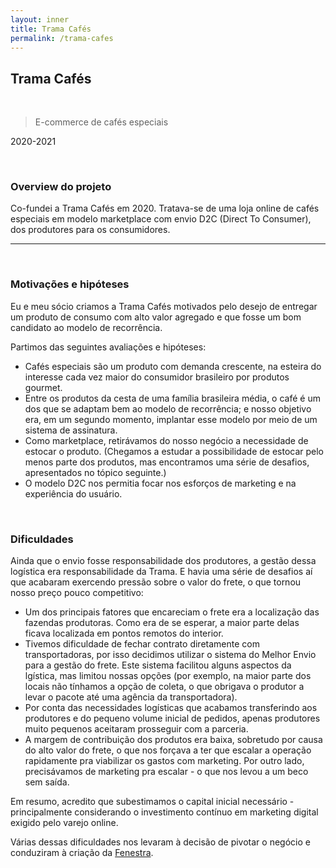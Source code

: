 ```yaml
---
layout: inner
title: Trama Cafés
permalink: /trama-cafes
---
```


## Trama Cafés

<br>

> E-commerce de cafés especiais

<p class="light-text">2020-2021</p>

<br>

### Overview do projeto

Co-fundei a Trama Cafés em 2020. Tratava-se de uma loja online de cafés especiais em modelo marketplace com envio D2C (Direct To Consumer), dos produtores para os consumidores.

<hr><br>

### Motivações e hipóteses

Eu e meu sócio criamos a Trama Cafés motivados pelo desejo de entregar um produto de consumo com alto valor agregado e que fosse um bom candidato ao modelo de recorrência.

Partimos das seguintes avaliações e hipóteses:
- Cafés especiais são um produto com demanda crescente, na esteira do interesse cada vez maior do consumidor brasileiro por produtos gourmet.
- Entre os produtos da cesta de uma família brasileira média, o café é um dos que se adaptam bem ao modelo de recorrência; e nosso objetivo era, em um segundo momento, implantar esse modelo por meio de um sistema de assinatura.
- Como marketplace, retirávamos do nosso negócio a necessidade de estocar o produto. (Chegamos a estudar a possibilidade de estocar pelo menos parte dos produtos, mas encontramos uma série de desafios, apresentados no tópico seguinte.)
- O modelo D2C nos permitia focar nos esforços de marketing e na experiência do usuário.

<br>

### Dificuldades

Ainda que o envio fosse responsabilidade dos produtores, a gestão dessa logística era responsabilidade da Trama. E havia uma série de desafios aí que acabaram exercendo pressão sobre o valor do frete, o que tornou nosso preço pouco competitivo:

- Um dos principais fatores que encareciam o frete era a localização das fazendas produtoras. Como era de se esperar, a maior parte delas ficava localizada em pontos remotos do interior.
- Tivemos dificuldade de fechar contrato diretamente com transportadoras, por isso decidimos utilizar o sistema do Melhor Envio para a gestão do frete. Este sistema facilitou alguns aspectos da lgística, mas limitou nossas opções (por exemplo, na maior parte dos locais não tínhamos a opção de coleta, o que obrigava o produtor a levar o pacote até uma agência da transportadora).
- Por conta das necessidades logísticas que acabamos transferindo aos produtores e do pequeno volume inicial de pedidos, apenas produtores muito pequenos aceitaram prosseguir com a parceria.
- A margem de contribuição dos produtos era baixa, sobretudo por causa do alto valor do frete, o que nos forçava a ter que escalar a operação rapidamente pra viabilizar os gastos com marketing. Por outro lado, precisávamos de marketing pra escalar - o que nos levou a um beco sem saída.

Em resumo, acredito que subestimamos o capital inicial necessário - principalmente considerando o investimento contínuo em marketing digital exigido pelo varejo online.

Várias dessas dificuldades nos levaram à decisão de pivotar o negócio e conduziram à criação da [Fenestra](/fenestra).
